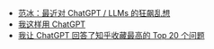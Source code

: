 - [范冰：最近对 ChatGPT / LLMs 的狂飙乱想](https://mp.weixin.qq.com/s/Yjr7PC_9PKw1jzPKKw3ciw)
- [我这样用 ChatGPT](https://mp.weixin.qq.com/s?__biz=MzA4NDk5OTgzMg==&mid=2650593530&idx=1&sn=3f842c3b0fbf07786ef8a5e758fb8188&chksm=87d6d30db0a15a1baf5a6db78e75a24558d057825882499f3d1e20cb0a78561ad038802739f1&scene=21#wechat_redirect)
- [我让 ChatGPT 回答了知乎收藏最高的 Top 20 个问题](https://mp.weixin.qq.com/s?__biz=MzA4NDk5OTgzMg==&mid=2650593244&idx=1&sn=f8800ff1779598aaf5be766b87051848&chksm=87d6dc2bb0a1553d0926d58a1cb596b34571c8d93db01b6c1eea2fdf6e000be11e89148d0dbc&scene=21#wechat_redirect)